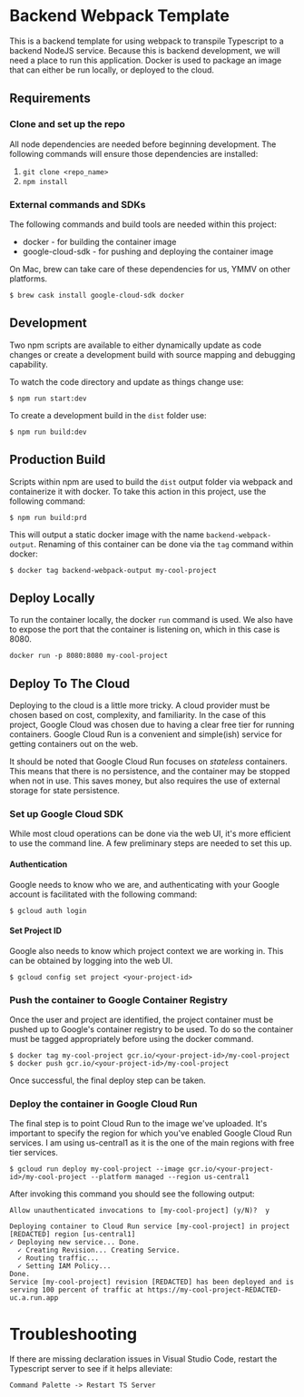 # Backend Webpack Template

This is a backend template for using webpack to transpile Typescript to a backend NodeJS service.  Because this is backend development, we will need a place to run this application.  Docker is used to package an image that can either be run locally, or deployed to the cloud.

## Requirements

### Clone and set up the repo

All node dependencies are needed before beginning development.  The following commands will ensure those dependencies are installed:

1. ```git clone <repo_name>```
2. ```npm install```

### External commands and SDKs

The following commands and build tools are needed within this project:

* docker - for building the container image
* google-cloud-sdk - for pushing and deploying the container image

On Mac, brew can take care of these dependencies for us, YMMV on other platforms.

```
$ brew cask install google-cloud-sdk docker
```

## Development

Two npm scripts are available to either dynamically update as code changes or create a development build with source mapping and debugging capability.

To watch the code directory and update as things change use:

```
$ npm run start:dev
```

To create a development build in the `dist` folder use:

```
$ npm run build:dev
```
 
## Production Build

Scripts within npm are used to build the `dist` output folder via webpack and containerize it with docker.  To take this action in this project, use the following command:

```
$ npm run build:prd
```

This will output a static docker image with the name `backend-webpack-output`.  Renaming of this container can be done via the `tag` command within docker:

```
$ docker tag backend-webpack-output my-cool-project
```

## Deploy Locally

To run the container locally, the docker `run` command is used.  We also have to expose the port that the container is listening on, which in this case is 8080.

```
docker run -p 8080:8080 my-cool-project
```

## Deploy To The Cloud

Deploying to the cloud is a little more tricky.  A cloud provider must be chosen based on cost, complexity, and familiarity.  In the case of this project, Google Cloud was chosen due to having a clear free tier for running containers.  Google Cloud Run is a convenient and simple(ish) service for getting containers out on the web.

It should be noted that Google Cloud Run focuses on *stateless* containers.  This means that there is no persistence, and the container may be stopped when not in use.  This saves money, but also requires the use of external storage for state persistence.

### Set up Google Cloud SDK

While most cloud operations can be done via the web UI, it's more efficient to use the command line.  A few preliminary steps are needed to set this up.

#### Authentication

Google needs to know who we are, and authenticating with your Google account is facilitated with the following command:

```
$ gcloud auth login
```

#### Set Project ID
Google also needs to know which project context we are working in.  This can be obtained by logging into the web UI.

```
$ gcloud config set project <your-project-id>
```

### Push the container to Google Container Registry

Once the user and project are identified, the project container must be pushed up to Google's container registry to be used.  To do so the container must be tagged appropriately before using the docker command.

```
$ docker tag my-cool-project gcr.io/<your-project-id>/my-cool-project
$ docker push gcr.io/<your-project-id>/my-cool-project
```

Once successful, the final deploy step can be taken.

### Deploy the container in Google Cloud Run

The final step is to point Cloud Run to the image we've uploaded.  It's important to specify the region for which you've enabled Google Cloud Run services.  I am using us-central1 as it is the one of the main regions with free tier services.

```
$ gcloud run deploy my-cool-project --image gcr.io/<your-project-id>/my-cool-project --platform managed --region us-central1
```

After invoking this command you should see the following output:

```
Allow unauthenticated invocations to [my-cool-project] (y/N)?  y

Deploying container to Cloud Run service [my-cool-project] in project [REDACTED] region [us-central1]
✓ Deploying new service... Done.                                                                                                                  
  ✓ Creating Revision... Creating Service.                                                                                                        
  ✓ Routing traffic...                                                                                                                            
  ✓ Setting IAM Policy...                                                                                                                         
Done.                                                                                                                                             
Service [my-cool-project] revision [REDACTED] has been deployed and is serving 100 percent of traffic at https://my-cool-project-REDACTED-uc.a.run.app
```

# Troubleshooting
If there are missing declaration issues in Visual Studio Code, restart the Typescript server to see if it helps alleviate:

```
Command Palette -> Restart TS Server
```